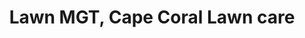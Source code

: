 ---
title: "Lawn MGT, Cape Coral Lawn care "
url: /cape-coral/lawn-mgt-cape-coral-lawn-care/
shop: Baumarkt
---